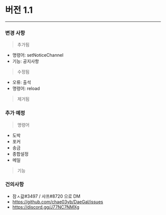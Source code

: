 # 버전 1.1
-------------------------
### 변경 사항

> 추가됨
+ 명령어: setNoticeChannel
+ 기능: 공지사항

> 수정됨
* 오류: 출석
* 명령어: reload

> 제거됨

### 추가 예정

> 명령어
* 도박
* 포커
* 송금
* 종합설정
* 메일

> 기능

### 건의사항
* 잠ㅅ갊#3497 / 샤프#8720 으로 DM
* https://github.com/chae03yb/DaeGal/issues
* https://discord.gg/J77NC7NMXg